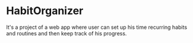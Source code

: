 # HabitOrganizer
It's a project of a web app where user can set up his time recurring habits and routines and then keep track of his progress.
